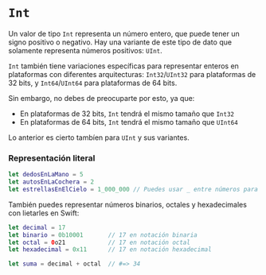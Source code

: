 # `Int`

Un valor de tipo `Int` representa un número entero, que puede tener un signo positivo o negativo. Hay una variante de este tipo de dato que solamente representa números positivos: `UInt`.

`Int` también tiene variaciones específicas para representar enteros en plataformas con diferentes arquitecturas: `Int32`/`UInt32` para plataformas de 32 bits, y `Int64`/`UInt64` para plataformas de 64 bits. 

Sin embargo, no debes de preocuparte por esto, ya que:

* En plataformas de 32 bits, `Int` tendrá el mismo tamaño que `Int32`
* En plataformas de 64 bits, `Int` tendrá el mismo tamaño que `UInt64`

Lo anterior es cierto tambíen para `UInt` y sus variantes.


### Representación literal
```swift
let dedosEnLaMano = 5
let autosEnLaCochera = 2
let estrellasEnElCielo = 1_000_000 // Puedes usar _ entre números para mejorar la legibilidad
```

También puedes representar números binarios, octales y hexadecimales con lietarles en Swift:
```swift
let decimal = 17
let binario = 0b10001       // 17 en notación binaria
let octal = 0o21            // 17 en notación octal
let hexadecimal = 0x11      // 17 en notación hexadecimal

let suma = decimal + octal  // #=> 34
```